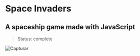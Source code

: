 # Space Invaders

## A spaceship game made with JavaScript

> Status: complete

![Capturar](https://user-images.githubusercontent.com/92328683/148699848-36248ebf-0df0-435d-af27-10078072cefa.PNG)
